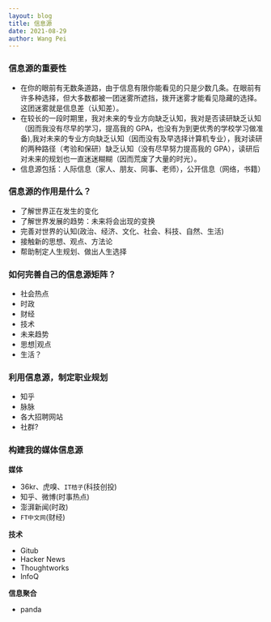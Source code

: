 ```yaml
---
layout: blog
title: 信息源
date: 2021-08-29
author: Wang Pei
---
```


### 信息源的重要性

- 在你的眼前有无数条道路，由于信息有限你能看见的只是少数几条。在眼前有许多种选择，但大多数都被一团迷雾所遮挡，拨开迷雾才能看见隐藏的选择。这团迷雾就是信息差（认知差）。
- 在较长的一段时期里，我对未来的专业方向缺乏认知，我对是否读研缺乏认知（因而我没有尽早的学习，提高我的 GPA，也没有为到更优秀的学校学习做准备),我对未来的专业方向缺乏认知（因而没有及早选择计算机专业），我对读研的两种路径（考验和保研）缺乏认知（没有尽早努力提高我的 GPA），读研后对未来的规划也一直迷迷糊糊（因而荒废了大量的时光）。
- 信息源包括：人际信息（家人、朋友、同事、老师），公开信息（网络，书籍）

### 信息源的作用是什么？

- 了解世界正在发生的变化
- 了解世界发展的趋势：未来将会出现的变换
- 完善对世界的认知(政治、经济、文化、社会、科技、自然、生活)
- 接触新的思想、观点、方法论
- 帮助制定人生规划、做出人生选择

### 如何完善自己的信息源矩阵？

- 社会热点
- 时政
- 财经
- 技术
- 未来趋势
- 思想|观点
- 生活？

### 利用信息源，制定职业规划

- 知乎
- 脉脉
- 各大招聘网站
- 社群?

### 构建我的媒体信息源

**媒体**

- 36kr、虎嗅、`IT桔子`(科技创投)
- 知乎、微博(时事热点)
- 澎湃新闻(时政)
- `FT中文网`(财经)

**技术**

- Gitub
- Hacker News
- Thoughtworks
- InfoQ

**信息聚合**

- panda
